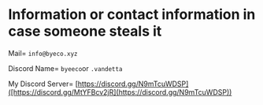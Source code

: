 # Information or contact information in case someone steals it

Mail= `info@byeco.xyz`

Discord Name= `byeeco`or `.vandetta`

My Discord Server= [https://discord.gg/N9mTcuWDSP]([https://discord.gg/MtYFBcv2jR](https://discord.gg/N9mTcuWDSP))
